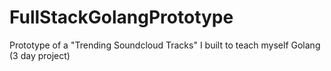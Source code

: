 # FullStackGolangPrototype
Prototype of a "Trending Soundcloud Tracks" I built to teach myself Golang (3 day project)
